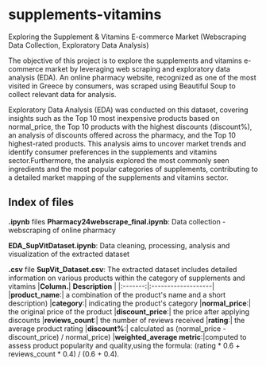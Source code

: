 # supplements-vitamins
Exploring the Supplement &amp; Vitamins E-commerce Market (Webscraping Data Collection, Exploratory Data Analysis)

The objective of this project is to explore the supplements and vitamins e-commerce market by leveraging web scraping and exploratory data analysis (EDA).
An online pharmacy website, recognized as one of the most visited in Greece by consumers, was scraped using Beautiful Soup to collect relevant data for analysis. 

Exploratory Data Analysis (EDA) was conducted on this dataset, covering insights such as the Top 10 most inexpensive products based on normal_price, the Top 10 products with the highest discounts (discount%), an analysis of discounts offered across the pharmacy, and the Top 10 highest-rated products. This analysis aims to uncover market trends and identify consumer preferences in the supplements and vitamins sector.Furthermore, the analysis explored the most commonly seen ingredients and the most popular categories of supplements, contributing to a detailed market mapping of the supplements and vitamins sector.

## Index of files

**.ipynb** files
  **Pharmacy24webscrape_final.ipynb**:  Data collection - webscraping of online pharmacy
  
  **EDA_SupVitDataset.ipynb**:  Data cleaning, processing, analysis and visualization of the extracted dataset
    
**.csv** file
  **SupVit_Dataset.csv**:  The extracted dataset includes detailed information on various products within the category of supplements and vitamins
|**Column.**| **Description** |
|:-------:|:-------------------|
|**product_name**:| a combination of the product's name and a short description)
|**category**:| indicating the product's category
|**normal_price**:| the original price of the product
|**discount_price**:| the price after applying discounts
|**reviews_count**:| the number of reviews received
|**rating**:| the average product rating
|**discount%**:| calculated as (normal_price - discount_price) / normal_price)
|**weighted_average metric**:|computed to assess product popularity and quality,using the formula: (rating * 0.6 + reviews_count * 0.4) / (0.6 + 0.4). 
  


